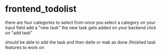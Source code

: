 # frontend_todolist
there are four categories to select from 
once you select a category on your input field add a "new task"  the new task gets added on your backend 
click on "add task"

should be able to add the task and then delte or mak as done /finished task 
features to work on 
